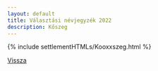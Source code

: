 ```yaml
---
layout: default
title: Választási névjegyzék 2022
description: Kőszeg
---
```


{% include settlementHTMLs/Kooxxszeg.html %}

[Vissza](../)